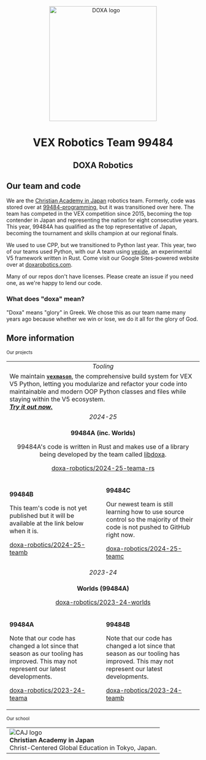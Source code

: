 <p align="center">
  <img alt="DOXA logo" width="280.9" height="300" src="https://github.com/doxa-robotics/.github/assets/137591653/c7cbe104-3b09-4988-a2d3-f42c9e6e70dd" />
</p>


<h1 align="center">VEX Robotics Team 99484</h1>
<h2 align="center">DOXA Robotics</h2>

## Our team and code

We are the [Christian Academy in Japan](https://caj.ac.jp) robotics team. Formerly, code was stored over at [99484-programming](https://github.com/99484-Programming), but it was transitioned over here. The team has competed in the VEX competition since 2015, becoming the top contender in Japan and representing the nation for eight consecutive years. This year, 99484A has qualified as the top representative of Japan, becoming the tournament and skills champion at our regional finals.

We used to use CPP, but we transitioned to Python last year. This year, two of our teams used Python, with our A team using [vexide](https://vexide.dev/), an experimental V5 framework written in Rust. Come visit our Google Sites-powered website over at [doxarobotics.com](https://www.doxarobotics.com/).

Many of our repos don't have licenses. Please create an issue if you need one, as we're happy to lend our code.

### What does "doxa" mean? 

"Doxa" means "glory" in Greek. We chose this as our team name many years ago because whether we win or lose, we do it all for the glory of God.

## More information

<sub>Our projects</sub>
<table>
      <tr>
            <td colspan="2" align="center"><i>Tooling</i></td>
      </tr>
      <tr>
            <td colspan="2">
                We maintain <b><a href="https://github.com/zabackary/vexmason"><code>vexmason</code></a></b>, the comprehensive build system for VEX V5 Python, letting you modularize and refactor your code into maintainable and modern OOP Python classes and files while staying within the V5 ecosystem.<br>
                <b><i><a href="https://github.com/zabackary/vexmason/#Installation">Try it out now.</a></i></b>
            </td>
      </tr>
      <tr>
            <td colspan="2" align="center"><i>2024-25</i></td>
      </tr>
  <tr>
            <td colspan="2" align="center">
              <p><b>99484A (inc. Worlds)</b></p>
              <p>99484A's code is written in Rust and makes use of a library being developed by the team called <a href="https://github.com/doxa-robotics/libdoxa">libdoxa</a>.</p>
              <p><a href="https://github.com/doxa-robotics/2024-25-teama-rs">doxa-robotics/2024-25-teama-rs</a></p>
            </td>
      </tr>
      <tr>
            <td>
              <p><b>99484B</b></p>
              <p>This team's code is not yet published but it will be available at the link below when it is.</p>
              <p><a href="https://github.com/doxa-robotics/2024-25-teamb">doxa-robotics/2024-25-teamb</a></p>
            </td>
            <td>
              <p><b>99484C</b></p>
              <p>Our newest team is still learning how to use source control so the majority of their code is not pushed to GitHub right now.</p>
              <p><a href="https://github.com/doxa-robotics/2024-25-teamc">doxa-robotics/2024-25-teamc</a></p>
            </td>
      </tr>
      <tr>
            <td colspan="2" align="center"><i>2023-24</i></td>
      </tr>
      <tr>
            <td colspan="2" align="center">
              <p><b>Worlds (99484A)</b></p>
              <p><a href="https://github.com/doxa-robotics/2023-24-worlds">doxa-robotics/2023-24-worlds</a></p>
            </td>
      </tr>
      <tr>
            <td>
              <p><b>99484A</b></p>
              <p>Note that our code has changed a lot since that season as our tooling has improved. This may not represent our latest developments.</p>
              <p><a href="https://github.com/doxa-robotics/2023-24-teama">doxa-robotics/2023-24-teama</a></p>
            </td>
            <td>
              <p><b>99484B</b></p>
              <p>Note that our code has changed a lot since that season as our tooling has improved. This may not represent our latest developments.</p>
              <p><a href="https://github.com/doxa-robotics/2023-24-teamb">doxa-robotics/2023-24-teamb</a></p>
            </td>
      </tr>
</table>

<sub>Our school</sub>
<table>
      <tr>
            <td>
                  <a href="https://caj.ac.jp/">
                    <img align="left" src="https://github.com/doxa-robotics/.github/assets/137591653/cb9f43d7-a338-49ae-9d9e-96267ac010dc" alt="CAJ logo" />
                  </a>
                  <sup> </sup><br>
                  <b>Christian Academy in Japan</b><br>
                  Christ-Centered Global Education in Tokyo, Japan.
            </td>
      </tr>
</table>
